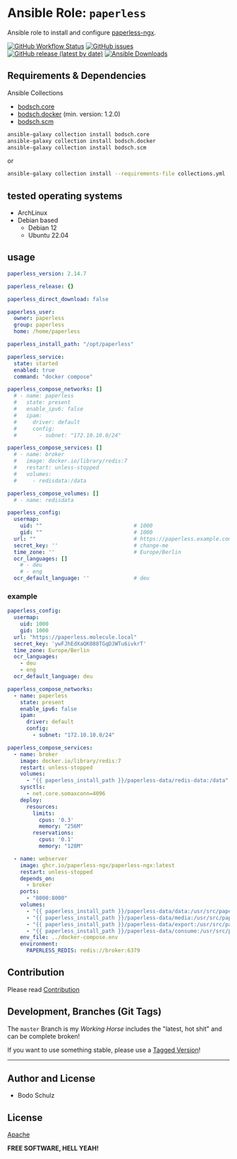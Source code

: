 
# Ansible Role:  `paperless`

Ansible role to install and configure [paperless-ngx](https://github.com/paperless-ngx/paperless-ngx).


[![GitHub Workflow Status](https://img.shields.io/github/actions/workflow/status/bodsch/ansible-paperless/main.yml?branch=main)][ci]
[![GitHub issues](https://img.shields.io/github/issues/bodsch/ansible-paperless)][issues]
[![GitHub release (latest by date)](https://img.shields.io/github/v/release/bodsch/ansible-paperless)][releases]
[![Ansible Downloads](https://img.shields.io/ansible/role/d/bodsch/paperless?logo=ansible)][galaxy]

[ci]: https://github.com/bodsch/ansible-paperless/actions
[issues]: https://github.com/bodsch/ansible-paperless/issues?q=is%3Aopen+is%3Aissue
[releases]: https://github.com/bodsch/ansible-paperless/releases
[galaxy]: https://galaxy.ansible.com/ui/standalone/roles/bodsch/paperless/

## Requirements & Dependencies

Ansible Collections

- [bodsch.core](https://github.com/bodsch/ansible-collection-core)
- [bodsch.docker](https://github.com/bodsch/ansible-collection-docker) (min. version: 1.2.0)
- [bodsch.scm](https://github.com/bodsch/ansible-collection-scm)

```bash
ansible-galaxy collection install bodsch.core
ansible-galaxy collection install bodsch.docker
ansible-galaxy collection install bodsch.scm
```
or
```bash
ansible-galaxy collection install --requirements-file collections.yml
```

## tested operating systems

* ArchLinux
* Debian based
    - Debian 12
    - Ubuntu 22.04

## usage


```yaml
paperless_version: 2.14.7

paperless_release: {}

paperless_direct_download: false

paperless_user:
  owner: paperless
  group: paperless
  home: /home/paperless

paperless_install_path: "/opt/paperless"

paperless_service:
  state: started
  enabled: true
  command: "docker compose"

paperless_compose_networks: []
  # - name: paperless
  #   state: present
  #   enable_ipv6: false
  #   ipam:
  #     driver: default
  #     config:
  #       - subnet: "172.10.10.0/24"

paperless_compose_services: []
  # - name: broker
  #   image: docker.io/library/redis:7
  #   restart: unless-stopped
  #   volumes:
  #     - redisdata:/data

paperless_compose_volumes: []
  # - name: redisdata

paperless_config:
  usermap:
    uid: ""                             # 1000
    gid: ""                             # 1000
  url: ""                               # https://paperless.example.com
  secret_key: ''                        # change-me
  time_zone: ''                         # Europe/Berlin
  ocr_languages: []
    # - deu
    # - eng
  ocr_default_language: ''              # deu
```

### example

```yaml
paperless_config:
  usermap:
    uid: 1000
    gid: 1000
  url: "https://paperless.molecule.local"
  secret_key: 'ywFJhEdXaQK088TGqDJWTu6ivkrT'
  time_zone: Europe/Berlin
  ocr_languages:
    - deu
    - eng
  ocr_default_language: deu

paperless_compose_networks:
  - name: paperless
    state: present
    enable_ipv6: false
    ipam:
      driver: default
      config:
        - subnet: "172.10.10.0/24"

paperless_compose_services:
  - name: broker
    image: docker.io/library/redis:7
    restart: unless-stopped
    volumes:
      - "{{ paperless_install_path }}/paperless-data/redis-data:/data"
    sysctls:
      - net.core.somaxconn=4096
    deploy:
      resources:
        limits:
          cpus: '0.3'
          memory: "256M"
        reservations:
          cpus: '0.1'
          memory: "128M"

  - name: webserver
    image: ghcr.io/paperless-ngx/paperless-ngx:latest
    restart: unless-stopped
    depends_on:
      - broker
    ports:
      - "8000:8000"
    volumes:
      - "{{ paperless_install_path }}/paperless-data/data:/usr/src/paperless/data"
      - "{{ paperless_install_path }}/paperless-data/media:/usr/src/paperless/media"
      - "{{ paperless_install_path }}/paperless-data/export:/usr/src/paperless/export"
      - "{{ paperless_install_path }}/paperless-data/consume:/usr/src/paperless/consume"
    env_file: ../docker-compose.env
    environment:
      PAPERLESS_REDIS: redis://broker:6379
```


## Contribution

Please read [Contribution](CONTRIBUTING.md)

## Development,  Branches (Git Tags)

The `master` Branch is my *Working Horse* includes the "latest, hot shit" and can be complete broken!

If you want to use something stable, please use a [Tagged Version](https://github.com/bodsch/ansible-paperless/-/tags)!

---

## Author and License

- Bodo Schulz

## License

[Apache](LICENSE)

**FREE SOFTWARE, HELL YEAH!**

